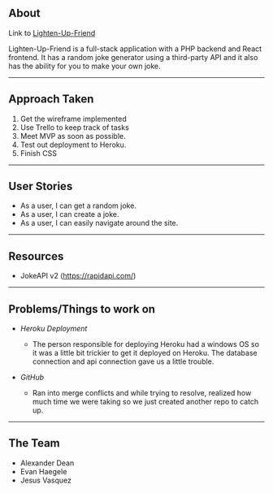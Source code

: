 ## About
Link to [Lighten-Up-Friend](https://lighten-up-friend.herokuapp.com/)

Lighten-Up-Friend is a full-stack application with a PHP backend and React frontend.  It has a random joke generator using a third-party API and it also has the ability for you to make your own joke.

----
## Approach Taken
1. Get the wireframe implemented
2. Use Trello to keep track of tasks
3. Meet MVP as soon as possible.
3. Test out deployment to Heroku.
4. Finish CSS

----
## User Stories
* As a user, I can get a random joke.
* As a user, I can create a joke.
* As a user, I can easily navigate around the site.


----

## Resources

 * JokeAPI v2 (https://rapidapi.com/) 
 
----
## Problems/Things to work on
* *Heroku Deployment*
  * The person responsible for deploying Heroku had a windows OS so it was a little bit trickier to get it deployed on Heroku.  The database connection and api connection gave us a little trouble.

* *GitHub*
  * Ran into merge conflicts and while trying to resolve, realized how much time we were taking so we just created another repo to catch up.  
  


----
##  The Team
* Alexander Dean
* Evan Haegele
* Jesus Vasquez

